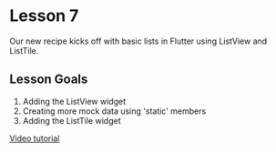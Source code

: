 # Lesson 7

Our new recipe kicks off with basic lists in Flutter using ListView and ListTile.

## Lesson Goals

1. Adding the ListView widget
2. Creating more mock data using 'static' members
3. Adding the ListTile widget


[Video tutorial](https://fluttercrashcourse.com/courses/basics/lessons/lists-listview-listtile)
